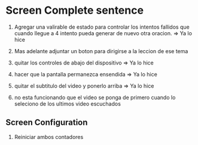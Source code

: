 # Screen Complete sentence

1. Agregar una valirable de estado para controlar los intentos fallidos que cuando llegue a 4 intento pueda generar de nuevo otra oracion. => Ya lo hice

2. Mas adelante adjuntar un boton para dirigirse a la leccion de ese tema

3. quitar los controles de abajo del dispositivo => Ya lo hice
4. hacer que la pantalla permanezca ensendida => Ya lo hice
5. quitar el subtitulo del video y ponerlo arriba => Ya lo hice

6. no esta funcionando que el video se ponga de primero cuando lo seleciono de los ultimos video escuchados

## Screen Configuration

1. Reiniciar ambos contadores
